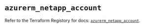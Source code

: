 # `azurerm_netapp_account`

Refer to the Terraform Registory for docs: [`azurerm_netapp_account`](https://www.terraform.io/docs/providers/azurerm/r/netapp_account).
